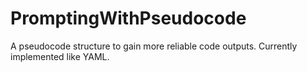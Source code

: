 # PromptingWithPseudocode
A pseudocode structure to gain more reliable code outputs. Currently implemented like YAML.
